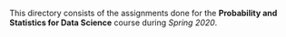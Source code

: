 This directory consists of the assignments done for the **Probability and Statistics for Data Science** course during *Spring 2020*.
